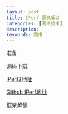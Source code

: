 ```yaml
---
layout: post
title: IPerf 源码解读
categories: [网络技术]
description: 
keywords: 网络
---
```


准备

源码下载

[IPerf2地址](https://sourceforge.net/p/iperf/code/HEAD/tree/)

[Github IPerf地址](https://github.com/esnet/iperf)

框架解读